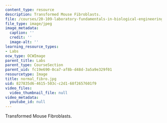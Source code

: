 ```yaml
---
content_type: resource
description: Transformed Mouse Fibroblasts.
file: /courses/20-109-laboratory-fundamentals-in-biological-engineering-fall-2007/827835d64615503cc2d168f2657601f9_normal_fibro.jpg
file_type: image/jpeg
image_metadata:
  caption: ''
  credit: ''
  image-alt: ''
learning_resource_types:
- Labs
ocw_type: OCWImage
parent_title: Labs
parent_type: CourseSection
parent_uid: fc19e690-0ca7-af8b-d48d-3a5a9e329f01
resourcetype: Image
title: normal_fibro.jpg
uid: 827835d6-4615-503c-c2d1-68f2657601f9
video_files:
  video_thumbnail_file: null
video_metadata:
  youtube_id: null
---
```

Transformed Mouse Fibroblasts.

